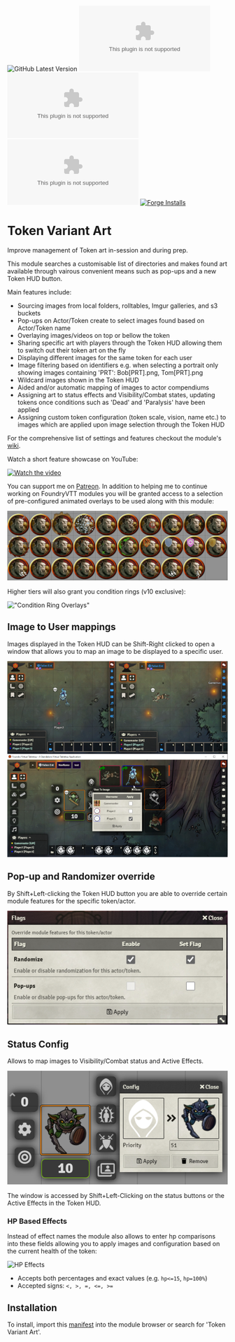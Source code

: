 ![GitHub Latest Version](https://img.shields.io/github/v/release/Aedif/TokenVariants?sort=semver)
![GitHub Latest Release](https://img.shields.io/github/downloads/Aedif/TokenVariants/latest/token-variants.zip)
![GitHub v9 Release](https://img.shields.io/github/downloads/Aedif/TokenVariants/3.10.4/token-variants.zip)
![GitHub All Releases](https://img.shields.io/github/downloads/Aedif/TokenVariants/token-variants.zip)
[![Forge Installs](https://img.shields.io/badge/dynamic/json?label=Forge%20Installs&query=package.installs&suffix=%25&url=https%3A%2F%2Fforge-vtt.com%2Fapi%2Fbazaar%2Fpackage%2Ftoken-variants)](https://forge-vtt.com/bazaar#package=token-variants)

# Token Variant Art

Improve management of Token art in-session and during prep.

This module searches a customisable list of directories and makes found art available through vairous convenient means such as pop-ups and a new Token HUD button.

Main features include:

- Sourcing images from local folders, rolltables, Imgur galleries, and s3 buckets
- Pop-ups on Actor/Token create to select images found based on Actor/Token name
- Overlaying images/videos on top or bellow the token
- Sharing specific art with players through the Token HUD allowing them to switch out their token art on the fly
- Displaying different images for the same token for each user
- Image filtering based on identifiers e.g. when selecting a portrait only showing images containing 'PRT': Bob[PRT].png, Tom[PRT].png
- Wildcard images shown in the Token HUD
- Aided and/or automatic mapping of images to actor compendiums
- Assigning art to status effects and Visibility/Combat states, updating tokens once conditions such as 'Dead' and 'Paralysis' have been applied
- Assigning custom token configuration (token scale, vision, name etc.) to images which are applied upon image selection through the Token HUD

For the comprehensive list of settings and features checkout the module's [wiki](https://github.com/Aedif/TokenVariants/wiki).

Watch a short feature showcase on YouTube:

[![Watch the video](https://img.youtube.com/vi/S1O8CDksagM/hqdefault.jpg)](https://youtu.be/S1O8CDksagM)

You can support me on [Patreon](https://www.patreon.com/Aedif). In addition to helping me to continue working on FoundryVTT modules you will be granted access to a selection of pre-configured animated overlays to be used along with this module:

!["Animated Overlays"](./docs/animated_overlays.gif)

Higher tiers will also grant you condition rings (v10 exclusive):

!["Condition Ring Overlays"](./docs/condition_rings.gif)

## Image to User mappings

Images displayed in the Token HUD can be Shift-Right clicked to open a window that allows you to map an image to be displayed to a specific user.

!["User Image Mapping"](./docs/user_to_image.png)

## Pop-up and Randomizer override

By Shift+Left-clicking the Token HUD button you are able to override certain module features for the specific token/actor.

!["Setting Override"](./docs/override.png)

## Status Config

Allows to map images to Visibility/Combat status and Active Effects.

!["Status Configuration"](./docs/status_config.png)

The window is accessed by Shift+Left-Clicking on the status buttons or the Active Effects in the Token HUD.

### HP Based Effects

Instead of effect names the module also allows to enter hp comparisons into these fields allowing you to apply images and configuration based on the current health of the token:

![HP Effects](https://user-images.githubusercontent.com/7693704/202446190-3ed56f37-3ad8-438d-a700-b3b18f25d2c6.png)

- Accepts both percentages and exact values (e.g. `hp<=15`, `hp=100%`)
- Accepted signs: `<, >, =, <=, >=`

## Installation

To install, import this [manifest](https://raw.githubusercontent.com/Aedif/TokenVariants/master/module.json) into the module browser or search for 'Token Variant Art'.
